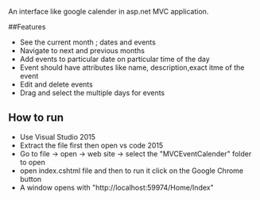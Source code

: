 An interface like google calender in asp.net MVC application.

##Features

- See the current month ; dates and events
- Navigate to next and previous months
- Add events to particular date on particular time of the day
- Event should have attributes like name, description,exact itme of the event
- Edit and delete events
- Drag and select the multiple days for events

## How to run

- Use Visual Studio 2015
- Extract the file first then open vs code 2015
- Go to file -> open -> web site -> select the "MVCEventCalender" folder to open
- open index.cshtml file and then to run it click on the Google Chrome button
- A window opens with "http://localhost:59974/Home/Index"